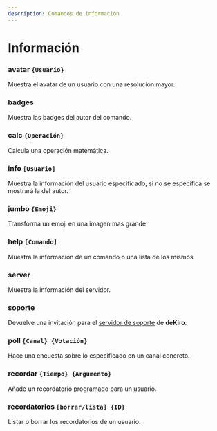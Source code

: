 ```yaml
---
description: Comandos de información
---
```


# Información

### avatar `{Usuario}`

Muestra el avatar de un usuario con una resolución mayor.

### badges

Muestra las badges del autor del comando.

### calc `{Operación}`

Calcula una operación matemática.

### info `[Usuario]`

Muestra la información del usuario especificado, si no se especifica se mostrará la del autor.

### jumbo `{Emoji}`

Transforma un emoji en una imagen mas grande

### help `[Comando]`

Muestra la información de un comando o una lista de los mismos

### server

Muestra la información del servidor.

### soporte

Devuelve una invitación para el [servidor de soporte](https://discord.gg/Rwy8J35) de **deKiro**.

### poll `{Canal} {Votación}`

Hace una encuesta sobre lo especificado en un canal concreto.

### recordar `{Tiempo} {Argumento}`

Añade un recordatorio programado para un usuario.

### recordatorios `[borrar/lista] {ID}`

Listar o borrar los recordatorios de un usuario.

### 

